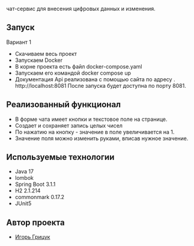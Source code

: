 чат-сервис для внесения цифровых данных и изменения.

## Запуск

Вариант 1

- Скачиваем весь проект
- Запускаем Docker
- В корне проекта есть файл docker-compose.yaml 
- Запускаем его командой docker compose up
- Документация Api реализована с помощью сайта по адресу . http://localhost:8081
После запуска будет доступна по порту 8081.


## Реализованный функционал

- В форме чата имеет кнопки и текстовое поле на странице.
- Создает и сохраняет  запись целых чисел
- По нажатию на кнопку - значение в поле увеличивается на 1.
- Значение поля можно изменить руками, вписав нужное значение.

## Используемые технологии

- Java 17
- lombok
- Spring Boot 3.1.1
- Н2 2.1.214
- commonmark 0.17.2
- JUnit5

## Автор проекта

- <a  href="https://github.com/igr76/test2">Игорь Грицук</a> 
